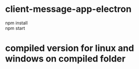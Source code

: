 # client-message-app-electron
npm install <br>
npm start

# compiled version for linux and windows on compiled folder